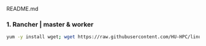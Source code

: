 README.md

### 1. Rancher | master & worker 
```bash
yum -y install wget; wget https://raw.githubusercontent.com/HU-HPC/linux-scripts/master/rancher/firewalld.sh -O install.sh; sh install.sh
```

